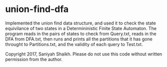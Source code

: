# union-find-dfa

Implemented the union find data structure, and used it to check the state equivilance of two states in a Determininistic Finite State Automaton. The program reads in the pairs of states to check from Query.txt, reads in the DFA from DFA.txt, then runs and prints all the partitions that it has gone throught to Partitions.txt, and the validity of each query to Test.txt.

Copyright 2017, Saniyah Shaikh. 
Please do not use this code without written permission from the author. 
